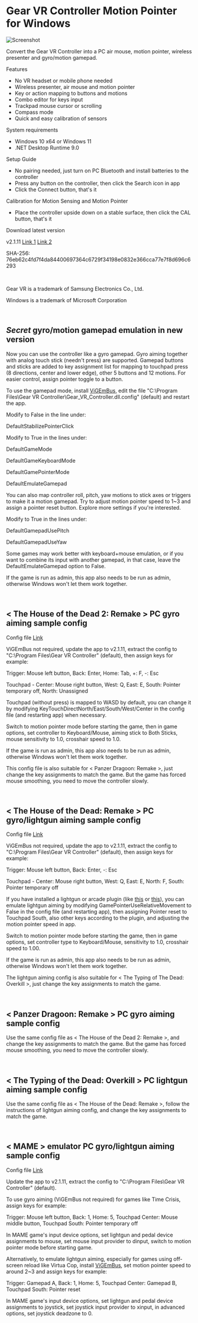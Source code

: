 # Gear VR Controller Motion Pointer for Windows

![Screenshot](./screenshot.png "Screenshot")

Convert the Gear VR Controller into a PC air mouse, motion pointer, wireless presenter and gyro/motion gamepad.

Features
- No VR headset or mobile phone needed
- Wireless presenter, air mouse and motion pointer
- Key or action mapping to buttons and motions
- Combo editor for keys input
- Trackpad mouse cursor or scrolling
- Compass mode
- Quick and easy calibration of sensors

System requirements
- Windows 10 x64 or Windows 11
- .NET Desktop Runtime 9.0

Setup Guide
- No pairing needed, just turn on PC Bluetooth and install batteries to the controller
- Press any button on the controller, then click the Search icon in app
- Click the Connect button, that's it

Calibration for Motion Sensing and Motion Pointer
- Place the controller upside down on a stable surface, then click the CAL button, that's it

Download latest version

v2.1.11
[Link 1](https://drive.google.com/drive/folders/1FN2FOPHm6QyQqntdEFUnvLKOWFaLj8HI)
[Link 2](https://www.mediafire.com/file/mr4r299a5cj822j/Gear_VR_Controller_setup.exe/file)

SHA-256: 76eb62c4fd7f4da84400697364c6729f34198e0832e366cca77e7f8d696c6293

<br>

Gear VR is a trademark of Samsung Electronics Co., Ltd.

​Windows is a trademark of Microsoft Corporation

<br>

## *Secret* gyro/motion gamepad emulation in new version

Now you can use the controller like a gyro gamepad. Gyro aiming together with analog touch stick (needn't press) are supported. Gamepad buttons and sticks are added to key assignment list for mapping to touchpad press (8 directions, center and lower edge), other 5 buttons and 12 motions. For easier control, assign pointer toggle to a button.

To use the gamepad mode, install [ViGEmBus](https://github.com/nefarius/ViGEmBus/releases/tag/v1.22.0), edit the file "C:\Program Files\Gear VR Controller\Gear_VR_Controller.dll.config" (default) and restart the app.

Modify to False in the line under:

DefaultStabilizePointerClick

Modify to True in the lines under:

DefaultGameMode

DefaultGameKeyboardMode

DefaultGamePointerMode

DefaultEmulateGamepad

You can also map controller roll, pitch, yaw motions to stick axes or triggers to make it a motion gamepad. Try to adjust motion pointer speed to 1~3 and assign a pointer reset button. Explore more settings if you're interested.

Modify to True in the lines under:

DefaultGamepadUsePitch

DefaultGamepadUseYaw

Some games may work better with keyboard+mouse emulation, or if you want to combine its input with another gamepad, in that case, leave the DefaultEmulateGamepad option to False.

If the game is run as admin, this app also needs to be run as admin, otherwise Windows won't let them work together.

<br>

## < The House of the Dead 2: Remake > PC gyro aiming sample config

Config file
[Link](https://www.mediafire.com/file/ca3mrdhr4q8jl0g/Gear_VR_Controller.dll.config_the.house.of.the.dead.2.remake.zip/file)

ViGEmBus not required, update the app to v2.1.11, extract the config to "C:\Program Files\Gear VR Controller\" (default), then assign keys for example:

Trigger: Mouse left button, Back: Enter, Home: Tab, +: F, -: Esc

Touchpad - Center: Mouse right button, West: Q, East: E, South: Pointer temporary off, North: Unassigned

Touchpad (without press) is mapped to WASD by default, you can change it by modifying KeyTouchDirectNorth/East/South/West/Center in the config file (and restarting app) when necessary.

Switch to motion pointer mode before starting the game, then in game options, set controller to Keyboard/Mouse, aiming stick to Both Sticks, mouse sensitivity to 1.0, crosshair speed to 1.0.

If the game is run as admin, this app also needs to be run as admin, otherwise Windows won't let them work together.

This config file is also suitable for < Panzer Dragoon: Remake >, just change the key assignments to match the game. But the game has forced mouse smoothing, you need to move the controller slowly.

<br>

## < The House of the Dead: Remake > PC gyro/lightgun aiming sample config

Config file
[Link](https://www.mediafire.com/file/yxi0v4sfd9ypkyy/Gear_VR_Controller.dll.config_the.house.of.the.dead.remake.zip/file)

ViGEmBus not required, update the app to v2.1.11, extract the config to "C:\Program Files\Gear VR Controller\" (default), then assign keys for example:

Trigger: Mouse left button, Back: Enter, -: Esc

Touchpad - Center: Mouse right button, West: Q, East: E, North: F, South: Pointer temporary off

If you have installed a lightgun or arcade plugin (like [this](https://steamcommunity.com/app/1694600/discussions/0/3271312219438716734/) or [this](https://github.com/argonlefou/HotdRemake_ArcadePlugin/)), you can emulate lightgun aiming by modifying GamePointerUseRelativeMovement to False in the config file (and restarting app), then assigning Pointer reset to Touchpad South, also other keys according to the plugin, and adjusting the motion pointer speed in app.

Switch to motion pointer mode before starting the game, then in game options, set controller type to Keyboard/Mouse, sensitivity to 1.0, crosshair speed to 1.00.

If the game is run as admin, this app also needs to be run as admin, otherwise Windows won't let them work together.

The lightgun aiming config is also suitable for < The Typing of The Dead: Overkill >, just change the key assignments to match the game.

<br>

## < Panzer Dragoon: Remake > PC gyro aiming sample config

Use the same config file as < The House of the Dead 2: Remake >, and change the key assignments to match the game. But the game has forced mouse smoothing, you need to move the controller slowly.

<br>

## < The Typing of the Dead: Overkill > PC lightgun aiming sample config

Use the same config file as < The House of the Dead: Remake >, follow the instructions of lightgun aiming config, and change the key assignments to match the game.

<br>

## < MAME > emulator PC gyro/lightgun aiming sample config

Config file
[Link](https://www.mediafire.com/file/1m6949m00i6zf3a/Gear_VR_Controller.dll.config_mame.zip/file)

Update the app to v2.1.11, extract the config to "C:\Program Files\Gear VR Controller\" (default).

To use gyro aiming (ViGEmBus not required) for games like Time Crisis, assign keys for example:

Trigger: Mouse left button, Back: 1, Home: 5, Touchpad Center: Mouse middle button, Touchpad South: Pointer temporary off

In MAME game's input device options, set lightgun and pedal device assignments to mouse, set mouse input provider to dinput, switch to motion pointer mode before starting game.

Alternatively, to emulate lightgun aiming, especially for games using off-screen reload like Virtua Cop, install [ViGEmBus](https://github.com/nefarius/ViGEmBus/releases/tag/v1.22.0), set motion pointer speed to around 2~3 and assign keys for example:

Trigger: Gamepad A, Back: 1, Home: 5, Touchpad Center: Gamepad B, Touchpad South: Pointer reset

In MAME game's input device options, set lightgun and pedal device assignments to joystick, set joystick input provider to xinput, in advanced options, set joystick deadzone to 0.


